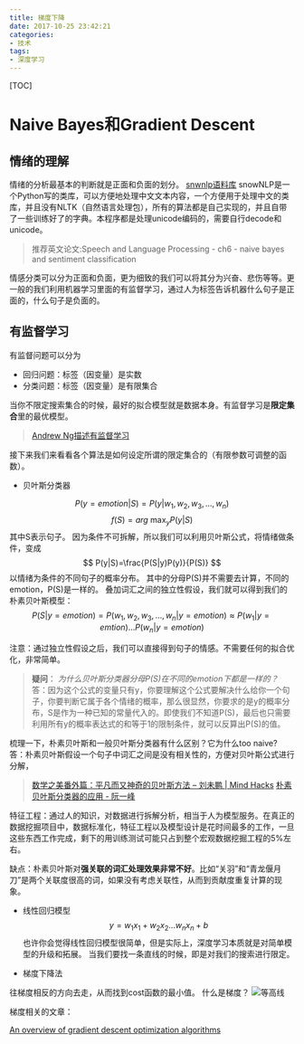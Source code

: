 ```yaml
---
title: 梯度下降
date: 2017-10-25 23:42:21
categories:
- 技术
tags:
- 深度学习
---
```

[TOC]

# Naive Bayes和Gradient Descent

## 情绪的理解
情绪的分析最基本的判断就是正面和负面的划分。
[snwnlp语料库](https://github.com/isnowfy/snownlp)
snowNLP是一个Python写的类库，可以方便地处理中文文本内容，一个方便用于处理中文的类库，并且没有NLTK（自然语言处理包），所有的算法都是自己实现的，并且自带了一些训练好了的字典。本程序都是处理unicode编码的，需要自行decode和unicode。

>推荐英文论文:Speech and Language Processing - ch6 - naive bayes and sentiment classification

情感分类可以分为正面和负面，更为细致的我们可以将其分为兴奋、悲伤等等。更一般的我们利用机器学习里面的有监督学习，通过人为标签告诉机器什么句子是正面的，什么句子是负面的。

## 有监督学习
有监督问题可以分为
- 回归问题：标签（因变量）是实数
- 分类问题：标签（因变量）是有限集合

当你不限定搜索集合的时候，最好的拟合模型就是数据本身。有监督学习是**限定集合**里的最优模型。

>[Andrew Ng描述有监督学习](https://www.coursera.org/learn/machine-learning/lecture/1VkCb/supervised-learning)

接下来我们来看看各个算法是如何设定所谓的限定集合的（有限参数可调整的函数）。

- 贝叶斯分类器

$$ P(y=emotion|S)=P(y|w_1, w_2, w_3, ..., w_n) $$
$$ f(S)=arg\ \max_{y} P(y|S)  $$
其中S表示句子。
因为条件不可拆解，所以我们可以利用贝叶斯公式，将情绪做条件，变成
$$ P(y|S)=\frac{P(S|y)P(y)}{P(S)} $$
以情绪为条件的不同句子的概率分布。
其中的分母P(S)并不需要去计算，不同的emotion，P(S)是一样的。
叠加词汇之间的独立性假设，我们就可以得到我们的朴素贝叶斯模型：
$$ P(S|y=emotion)=P(w_1, w_2, w_3, ..., w_n|y=emotion)
\approx P(w_1|y=emtion)...P(w_n|y=emotion) $$

注意：通过独立性假设之后，我们可以直接得到句子的情感。不需要任何的拟合优化，非常简单。

> **疑问**：
*为什么贝叶斯分类器分母P(S)在不同的emotion下都是一样的？*
答：因为这个公式的变量只有y，你要理解这个公式要解决什么给你一个句子，你要判断它属于各个情绪的概率，那么很显然，你要求的是y的概率分布，S是作为一种已知的常量代入的。即使我们不知道P(S)，最后也只需要利用所有y的概率表达式的和等于1的限制条件，就可以反算出P(S)的值。



梳理一下，朴素贝叶斯和一般贝叶斯分类器有什么区别？它为什么too naive?
答：朴素贝叶斯假设一个句子中词汇之间是没有相关性的，方便对贝叶斯公式进行分解，
>[数学之美番外篇：平凡而又神奇的贝叶斯方法 – 刘未鹏 | Mind Hacks](http://mindhacks.cn/2008/09/21/the-magical-bayesian-method/)
[朴素贝叶斯分类器的应用 - 阮一峰](http://www.ruanyifeng.com/blog/2013/12/naive_bayes_classifier.html)

特征工程：通过人的知识，对数据进行拆解分析，相当于人为模型服务。在真正的数据挖掘项目中，数据标准化，特征工程以及模型设计是花时间最多的工作，一旦这些东西工作完成，剩下的用训练测试可能只占到整个宏观数据挖掘工程的5%左右。

缺点：朴素贝叶斯对**强关联的词汇处理效果非常不好**。比如“关羽”和“青龙偃月刀”是两个关联度很高的词，如果没有考虑关联性，从而到贡献度重复计算的现象。

- 线性回归模型
$$ y=w_1 x_1 + w_2 x_2 ...w_n x_n + b $$
也许你会觉得线性回归模型很简单，但是实际上，深度学习本质就是对简单模型的升级和拓展。
当我们要找一条直线的时候，即是对我们的搜索进行限定。

- 梯度下降法

往梯度相反的方向去走，从而找到cost函数的最小值。
什么是梯度？
![等高线](http://static.zybuluo.com/lukesummer/phherl43zlsmjcs636yw8ih7/image.png)

梯度相关的文章：

[An overview of gradient descent optimization algorithms](http://sebastianruder.com/optimizing-gradient-descent/)
